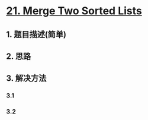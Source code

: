 # [21. Merge Two Sorted Lists](https://leetcode-cn.com/problems/merge-two-sorted-lists/)

## 1. 题目描述(简单)

## 2. 思路

## 3. 解决方法

### 3.1

### 3.2

